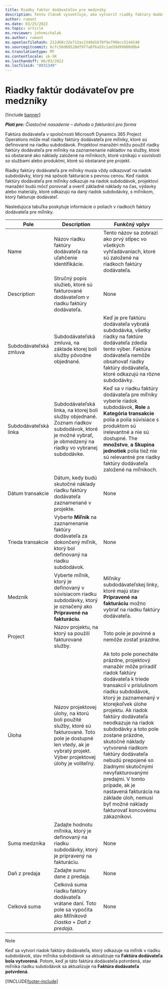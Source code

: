 ```yaml
---
title: Riadky faktúr dodávateľov pre medzníky
description: Tento článok vysvetľuje, ako vytvoriť riadky faktúry dodávateľa pre míľniky v subdodávke.
author: rumant
ms.date: 03/25/2022
ms.topic: article
ms.reviewer: johnmichalak
ms.author: rumant
ms.openlocfilehash: 212d68c32e712ac2349d1670f9e799bcc5144148
ms.sourcegitcommit: 6cfc50d89528df977a8f6a55c1ad39d99800d9b4
ms.translationtype: MT
ms.contentlocale: sk-SK
ms.lasthandoff: 06/03/2022
ms.locfileid: "8931349"
---
```

# <a name="vendor-invoice-lines-for-milestones"></a>Riadky faktúr dodávateľov pre medzníky

[!include [banner](../../includes/dataverse-preview.md)]

_**Platí pre:** Čiastočné nasadenie – dohoda o fakturácii pro forma_

Faktúra dodávateľa v spoločnosti Microsoft Dynamics 365 Project Operations môže mať riadky faktúry dodávateľa pre míľniky, ktoré sú definované na riadku subdodávok. Projektoví manažéri môžu použiť riadky faktúry dodávateľa pre míľniky na zaznamenanie nákladov na služby, ktoré sú obstarané ako náklady založené na míľnikoch, ktoré vznikajú v súvislosti so službami alebo produktmi, ktoré sú obstarané pre projekt.

Riadky faktúry dodávateľa pre míľniky musia vždy odkazovať na riadok subdodávky, ktorý má spôsob fakturácie s pevnou cenou. Keď riadok faktúry dodávateľa pre míľniky odkazuje na riadok subdodávok, projektoví manažéri budú môcť porovnať a overiť základné náklady na čas, výdavky alebo materiály, ktoré odkazujú na daný riadok subdodávky, s míľnikom, ktorý fakturuje dodávateľ.

Nasledujúca tabuľka poskytuje informácie o poliach v riadkoch faktúry dodávateľa pre míľniky.

| Pole | Description | Funkčný vplyv |
| --- | --- | --- |
| Name | Názov riadku faktúry dodávateľa na uľahčenie identifikácie. | Tento názov sa zobrazí ako prvý stĺpec vo všetkých vyhľadávaniach, ktoré sú založené na riadkoch faktúry dodávateľa. |
| Description | Stručný popis služieb, ktoré sú fakturované dodávateľom v riadku faktúry dodávateľa. | None |
| Subdodávateľská zmluva | Subdodávateľská zmluva, na základe ktorej boli služby pôvodne objednané. | Keď je pre faktúru dodávateľa vybratá subdodávka, všetky riadky na faktúre dodávateľa zdedia tento výber. Faktúra dodávateľa nemôže obsahovať riadky faktúry dodávateľa, ktoré odkazujú na rôzne subdodávky. |
| Subdodávateľská linka | Subdodávateľská linka, na ktorej boli služby objednané. Zoznam riadkov subdodávok, ktoré je možné vybrať, je obmedzený na riadky vo vybranej subdodávke. | Keď sa v riadku faktúry dodávateľa pre míľniky vyberie riadok subdodávok, **Role** a **Kategória transakcie** polia a polia súvisiace s produktom sú irelevantné a nie sú dostupné. The **množstvo**, **a** **Skupina jednotiek** polia tiež nie sú relevantné pre riadky faktúry dodávateľa založené na míľnikoch. |
| Dátum transakcie | Dátum, kedy budú skutočné náklady riadku faktúry dodávateľa zaznamenané v projekte. | None |
| Trieda transakcie | Vyberte **Míľnik** na zaznamenanie faktúry dodávateľa za dokončený míľnik, ktorý bol definovaný na riadku subdodávok. | None |
| Medzník | Vyberte míľnik, ktorý je definovaný v súvisiacom riadku subdodávky, ktorý je označený ako **Pripravené na fakturáciu**. | Míľniky subdodávateľskej linky, ktoré majú stav **Pripravené na fakturáciu** možno vybrať na riadku faktúry dodávateľa. |
| Project | Názov projektu, na ktorý sa použili fakturované služby. | Toto pole je povinné a nemôže zostať prázdne. |
| Úloha | Názov projektovej úlohy, na ktorú boli použité služby, ktoré sú fakturované. Toto pole je dostupné len vtedy, ak je vybratý projekt. Výber projektovej úlohy je voliteľný. | Ak toto pole ponecháte prázdne, projektový manažér môže priradiť riadok faktúry dodávateľa k triede transakcií v príslušnom riadku subdodávok, ktorý je zaznamenaný v ktorejkoľvek úlohe projektu. Ak riadok faktúry dodávateľa neodkazuje na riadok subdodávky a toto pole zostane prázdne, skutočné náklady vytvorené riadkom faktúry dodávateľa nebudú prepojené so žiadnymi skutočnými nevyfakturovanými predajmi. V tomto prípade, ak je nastavená fakturácia na základe úloh, nemusí byť možné náklady fakturovať koncovému zákazníkovi. |
| Suma medzníka | Zadajte hodnotu míľnika, ktorý je definovaný na riadku subdodávky, ktorý je pripravený na fakturáciu. | None |
| Daň z predaja | Zadajte sumu dane z predaja. | None |
| Celková suma | Celková suma riadku faktúry dodávateľa vrátane daní. Toto pole sa vypočíta ako *Míľniková čiastka* + *Daň z predaja*. | None |

> [!NOTE]
> Keď sa vytvorí riadok faktúry dodávateľa, ktorý odkazuje na míľnik v riadku subdodávok, stav míľnika subdodávok sa aktualizuje na **Faktúra dodávateľa bola vytvorená**. Potom, keď je táto faktúra dodávateľa potvrdená, stav míľnika riadku subdodávok sa aktualizuje na **Faktúra dodávateľa potvrdená**.

[!INCLUDE[footer-include](../../includes/footer-banner.md)]

